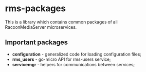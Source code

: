 # rms-packages

This is a library which contains common packages of all RacoonMediaServer microservices.

## Important packages

* **configuration** - generalized code for loading configuration files;
* **rms_users** - go-micro API for rms-users service; 
* **servicemgr** - helpers for communications between services;